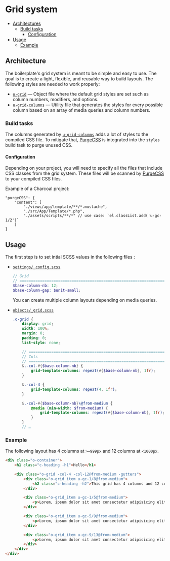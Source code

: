 # Grid system

* [Architectures](#architecture)
  * [Build tasks](#build-tasks)
    * [Configuration](#configuration)
* [Usage](#usage)
  * [Example](#example)

## Architecture

The boilerplate's grid system is meant to be simple and easy to use. The goal is to create a light, flexible, and reusable way to build layouts.
The following styles are needed to work properly:

* [`o-grid`](../assets/styles/objects/_grid.scss) — Object file where the default grid styles are set such as column numbers, modifiers, and options.
* [`u-grid-columns`](../assets/styles/utilities/_grid-column.scss) — Utility file that generates the styles for every possible column based on an array of media queries and column numbers.

### Build tasks

The columns generated by [`u-grid-columns`](../assets/styles/utilities/_grid-column.scss) adds a lot of styles to the compiled CSS file. To mitigate that, [PurgeCSS] is integrated into the `styles` build task to purge unused CSS.

#### Configuration

Depending on your project, you will need to specify all the files that include CSS classes from the grid system. These files will be scanned by [PurgeCSS] to your compiled CSS files.

Example of a Charcoal project:

```jsonc
"purgeCSS": {
    "content": [
        "./views/app/template/**/*.mustache",
        "./src/App/Template/*.php",
        "./assets/scripts/**/*" // use case: `el.classList.add('u-gc-1/2')`
    ]
}
```

## Usage

The first step is to set intial SCSS values in the following files :

- [`settings/_config.scss`](../assets/styles/settings/_config.scss)

    ```scss
    // Grid
    // ==========================================================================
    $base-column-nb: 12;
    $base-column-gap: $unit-small;
    ```

    You can create multiple column layouts depending on media queries.

- [`objects/_grid.scss`](../assets/styles/objects/_grid.scss)

    ```scss
    .o-grid {
        display: grid;
        width: 100%;
        margin: 0;
        padding: 0;
        list-style: none;

        // ==========================================================================
        // Cols
        // ==========================================================================
        &.-col-#{$base-column-nb} {
            grid-template-columns: repeat(#{$base-column-nb}, 1fr);
        }

        &.-col-4 {
            grid-template-columns: repeat(4, 1fr);
        }

        &.-col-#{$base-column-nb}\@from-medium {
            @media (min-width: $from-medium) {
                grid-template-columns: repeat(#{$base-column-nb}, 1fr);
            }
        }
        // …
    ```

### Example

The following layout has 4 columns at `>=999px` and 12 columns at `<1000px`.

```html
<div class="o-container">
    <h1 class="c-heading -h1">Hello</h1>

    <div class="o-grid -col-4 -col-12@from-medium -gutters">
        <div class="o-grid_item u-gc-1/8@from-medium">
            <h2 class="c-heading -h2">This grid has 4 columns and 12 columns from `medium` MQ</h2>
        </div>

        <div class="o-grid_item u-gc-1/5@from-medium">
            <p>Lorem, ipsum dolor sit amet consectetur adipisicing elit. Expedita provident distinctio deleniti eaque cumque doloremque aut quo dicta porro commodi, temporibus totam dolor autem tempore quasi ullam sed suscipit vero?</p>
        </div>

        <div class="o-grid_item u-gc-5/9@from-medium">
            <p>Lorem, ipsum dolor sit amet consectetur adipisicing elit. Expedita provident distinctio deleniti eaque cumque doloremque aut quo dicta porro commodi, temporibus totam dolor autem tempore quasi ullam sed suscipit vero?</p>
        </div>

        <div class="o-grid_item u-gc-9/13@from-medium">
            <p>Lorem, ipsum dolor sit amet consectetur adipisicing elit. Expedita provident distinctio deleniti eaque cumque doloremque aut quo dicta porro commodi, temporibus totam dolor autem tempore quasi ullam sed suscipit vero?</p>
        </div>
    </div>
</div>
```

[PurgeCSS]: https://purgecss.com/
